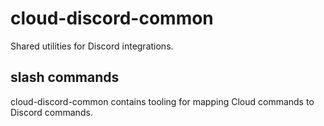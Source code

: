 # cloud-discord-common

Shared utilities for Discord integrations.

## slash commands

cloud-discord-common contains tooling for mapping Cloud commands to Discord commands.
